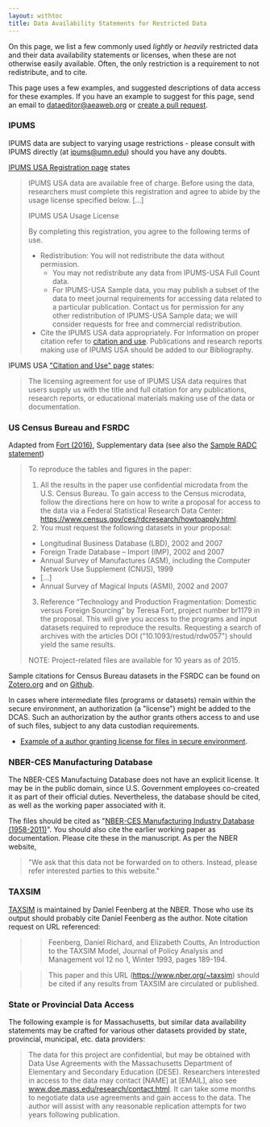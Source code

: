 ```yaml
---
layout: withtoc
title: Data Availability Statements for Restricted Data
---
```


On this page, we list a few commonly used *lightly* or *heavily* restricted data and their data availability statements or licenses, when these are not otherwise easily available. Often, the only restriction is a requirement to not redistribute, and to cite. 

This page uses a few examples, and suggested descriptions of data access for these examples. If you have an example to suggest for this page, send an email to dataeditor@aeaweb.org or [create a pull request](https://github.com/social-science-data-editors/guidance/pulls/new).

### IPUMS

IPUMS data are subject to varying usage restrictions - please consult with IPUMS directly  (at [ipums@umn.edu](mailto:ipums@umn.edu)) should you have any doubts.


[IPUMS USA Registration page](https://uma.pop.umn.edu/usa/user/new?return_url=https%3A%2F%2Fusa.ipums.org%2Fusa-action%2Fmenu) states
> IPUMS USA data are available free of charge. Before using the data, researchers must complete this registration and agree to abide by the usage license specified below. [...] 
>
> IPUMS USA Usage License
>
> By completing this registration, you agree to the following terms of use.
> - Redistribution: You will not redistribute the data without permission.
>   - You may not redistribute any data from IPUMS-USA Full Count data. 
>   - For IPUMS-USA Sample data, you may publish a subset of the data to meet journal requirements for accessing data related to a particular publication. 
> Contact us for permission for any other redistribution of IPUMS-USA Sample data; we will consider requests for free and commercial redistribution.
> - Cite the IPUMS USA data appropriately. For information on proper citation refer to [citation and use](https://usa.ipums.org/usa/cite.shtml). Publications and research reports making use of IPUMS USA should be added to our Bibliography. 

IPUMS USA ["Citation and Use" page](https://usa.ipums.org/usa/cite.shtml) states:
> The licensing agreement for use of IPUMS USA data requires that users supply us with the title and full citation for any publications, research reports, or educational materials making use of the data or documentation.

### US Census Bureau and FSRDC

Adapted from [Fort (2016)](https://doi.org/10.1093/restud/rdw057), Supplementary data (see also the [Sample RADC statement](samples/sample_radc_statement2.md))


> To reproduce the tables and figures in the paper:
> 1. All the results in the paper use confidential microdata from the U.S. Census Bureau. To gain
access to the Census microdata, follow the directions here on how to write a proposal for access
to the data via a Federal Statistical Research Data Center:
https://www.census.gov/ces/rdcresearch/howtoapply.html.
>2. You must request the following datasets in your proposal:
>   - Longitudinal Business Database (LBD), 2002 and 2007
>   - Foreign Trade Database – Import (IMP), 2002 and 2007
>   - Annual Survey of Manufactures (ASM), including the Computer Network Use      Supplement (CNUS), 1999
>   - [...]
>   - Annual Survey of Magical Inputs (ASMI), 2002 and 2007
>3. Reference “Technology and Production Fragmentation: Domestic versus Foreign   Sourcing” by Teresa Fort, project number br1179 in the proposal. This will give you access to   the programs and input datasets required to reproduce the results. Requesting a search of archives   with the articles DOI ("10.1093/restud/rdw057") should yield the same results. 
>
>   NOTE: Project-related files are available for 10 years as of 2015. 

Sample citations for Census Bureau datasets in the FSRDC can be found on [Zotero.org](https://www.zotero.org/groups/2245704/fsrdc/library) and on [Github](https://github.com/ncrncornell/cms-to-bib).

In cases where intermediate files (programs or datasets) remain within the secure environment, an authorization (a "license") might be added to the DCAS. Such an authorization by the author grants others access to and use of such files, subject to any data custodian requirements. 

- [Example of a author granting license for files in secure environment](samples/sample_radc_statement1.md).


### NBER-CES Manufacturing Database

The NBER-CES Manufactuing Database does not have an explicit license. It may be in the public domain, since U.S. Government employees co-created it as part of their official duties. Nevertheless, the database should be cited, as well as the working paper associated with it.

The files should be cited as "[NBER-CES Manufacturing Industry Database (1958-2011)](https://www.nber.org/nberces/)". You should also cite the earlier working paper as documentation. Please cite these in the manuscript. As per the NBER website, 

> "We ask that this data not be forwarded on to others. Instead, please refer interested parties to this website."

### TAXSIM

[TAXSIM](https://www.nber.org/~taxsim) is maintained by Daniel Feenberg at the NBER. Those who use its output should probably cite Daniel Feenberg as the author. Note citation request on URL referenced:

> > Feenberg, Daniel Richard, and Elizabeth Coutts, An Introduction to the TAXSIM Model, Journal of Policy Analysis and Management vol 12 no 1, Winter 1993, pages 189-194.

> > This paper and this URL (https://www.nber.org/~taxsim) should be cited if any results from TAXSIM are circulated or published. 

### State or Provincial Data Access

The following example is for Massachusetts, but similar data availability statements may be crafted for various other datasets provided by state, provincial, municipal, etc. data providers:

> The data for this project are confidential, but may be obtained with Data Use Agreements with the Massachusetts Department of Elementary and Secondary Education (DESE). Researchers interested in access to the data may contact [NAME] at [EMAIL], also see www.doe.mass.edu/research/contact.html. It can take some months to negotiate data use agreements and gain access to the data. The author will assist with any reasonable replication attempts for two years following publication.
